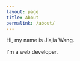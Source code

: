 ```yaml
---
layout: page
title: About
permalink: /about/
---
```


Hi, my name is Jiajia Wang.

I'm a web developer.
